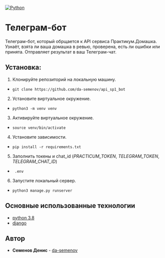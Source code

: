 [![Python](https://img.shields.io/badge/-Python-464646??style=flat-square&logo=Python)](https://www.python.org/)
# Телеграм-бот
Телеграм-бот, который обрщается к API сервиса Практикум.Домашка. 
Узнаёт, взята ли ваша домашка в ревью, проверена, есть ли ошибки или принята. 
Отправляет результат в ваш Телеграм-чат.
## Установка:
1. Клонируйте репозиторий на локальную машину.
- ``git clone https://github.com/da-semenov/api_sp1_bot``
2. Установите виртуальное окружение.
- ``python3 -m venv venv``
3. Активируйте виртуальное окружение.
- ``source venv/bin/activate``
4. Установите зависимости.
- ``pip install -r requirements.txt``
5. Заполнить токены и chat_id (_PRACTICUM_TOKEN_, _TELEGRAM_TOKEN_, _TELEGRAM_CHAT_ID_)
- `` .env``
6. Запустите локальный сервер.
- ``python3 manage.py runserver``
 
## Основные использованные технологии
* [python 3.8](https://www.python.org/)
* [django](https://www.djangoproject.com/)

## Автор
* **Семенов Денис** - [da-semenov](https://github.com/da-semenov)
